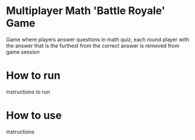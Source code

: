 # Multiplayer Math 'Battle Royale' Game

Game where players answer questions in math quiz, each round player with the answer that is the furthest from the correct answer is removed from game session

# How to run
instructions to run

# How to use
instructions
